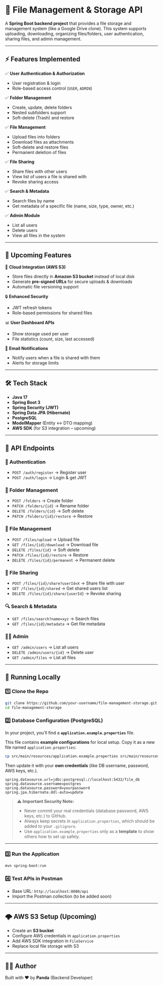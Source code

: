 # 📂 File Management & Storage API

A **Spring Boot backend project** that provides a file storage and management system (like a Google Drive clone).
This system supports uploading, downloading, organizing files/folders, user authentication, sharing files, and admin management.

---

## ⚡ Features Implemented

✅ **User Authentication & Authorization**

* User registration & login
* Role-based access control (`USER`, `ADMIN`)

✅ **Folder Management**

* Create, update, delete folders
* Nested subfolders support
* Soft-delete (Trash) and restore

✅ **File Management**

* Upload files into folders
* Download files as attachments
* Soft-delete and restore files
* Permanent deletion of files

✅ **File Sharing**

* Share files with other users
* View list of users a file is shared with
* Revoke sharing access

✅ **Search & Metadata**

* Search files by name
* Get metadata of a specific file (name, size, type, owner, etc.)

✅ **Admin Module**

* List all users
* Delete users
* View all files in the system

---

## 🔮 Upcoming Features

🚀 **Cloud Integration (AWS S3)**

* Store files directly in **Amazon S3 bucket** instead of local disk
* Generate **pre-signed URLs** for secure uploads & downloads
* Automatic file versioning support

🔒 **Enhanced Security**

* JWT refresh tokens
* Role-based permissions for shared files

📊 **User Dashboard APIs**

* Show storage used per user
* File statistics (count, size, last accessed)

📧 **Email Notifications**

* Notify users when a file is shared with them
* Alerts for storage limits

---

## 🛠️ Tech Stack

* **Java 17**
* **Spring Boot 3**
* **Spring Security (JWT)**
* **Spring Data JPA (Hibernate)**
* **PostgreSQL**
* **ModelMapper** (Entity ↔ DTO mapping)
* **AWS SDK** (for S3 integration – upcoming)

---

## 📡 API Endpoints

### 🔐 Authentication

* `POST /auth/register` → Register user
* `POST /auth/login` → Login & get JWT

### 📁 Folder Management

* `POST /folders` → Create folder
* `PATCH /folders/{id}` → Rename folder
* `DELETE /folders/{id}` → Soft delete
* `PATCH /folders/{id}/restore` → Restore

### 📂 File Management

* `POST /files/upload` → Upload file
* `GET /files/{id}/download` → Download file
* `DELETE /files/{id}` → Soft delete
* `PATCH /files/{id}/restore` → Restore
* `DELETE /files/{id}/permanent` → Permanent delete

### 🔗 File Sharing

* `POST /files/{id}/share?userId=X` → Share file with user
* `GET /files/{id}/shared` → Get shared users list
* `DELETE /files/{id}/share/{userId}` → Revoke sharing

### 🔍 Search & Metadata

* `GET /files/search?name=xyz` → Search files
* `GET /files/{id}/metadata` → Get file metadata

### 👨‍💻 Admin

* `GET /admin/users` → List all users
* `DELETE /admin/users/{id}` → Delete user
* `GET /admin/files` → List all files

---

## 🚀 Running Locally

### 1️⃣ Clone the Repo

```bash
git clone https://github.com/your-username/file-management-storage.git
cd file-management-storage
```

### 2️⃣ Database Configuration (PostgreSQL)

In your project, you’ll find a **`application.example.properties`** file.

This file contains **example configurations** for local setup.
Copy it as a new file named `application.properties`:

```bash
cp src/main/resources/application.example.properties src/main/resources/application.properties
```

Then update it with your **own credentials** (like DB username, password, AWS keys, etc.).

```properties
spring.datasource.url=jdbc:postgresql://localhost:5432/file_db
spring.datasource.username=postgres
spring.datasource.password=yourpassword
spring.jpa.hibernate.ddl-auto=update
```

> ⚠️ **Important Security Note:**
>
> * Never commit your real credentials (database password, AWS keys, etc.) to GitHub.
> * Always keep secrets in `application.properties`, which should be added to your `.gitignore`.
> * Use `application.example.properties` only as a **template** to show others how to set up safely.

---

### 3️⃣ Run the Application

```bash
mvn spring-boot:run
```

### 4️⃣ Test APIs in Postman

* Base URL: `http://localhost:8080/api`
* Import the Postman collection (to be added soon)

---

## 🌩️ AWS S3 Setup (Upcoming)

* Create an **S3 bucket**
* Configure AWS credentials in `application.properties`
* Add AWS SDK integration in `FileService`
* Replace local file storage with S3

---

## 👨‍💻 Author

Built with ❤️ by **Panda** (Backend Developer)
